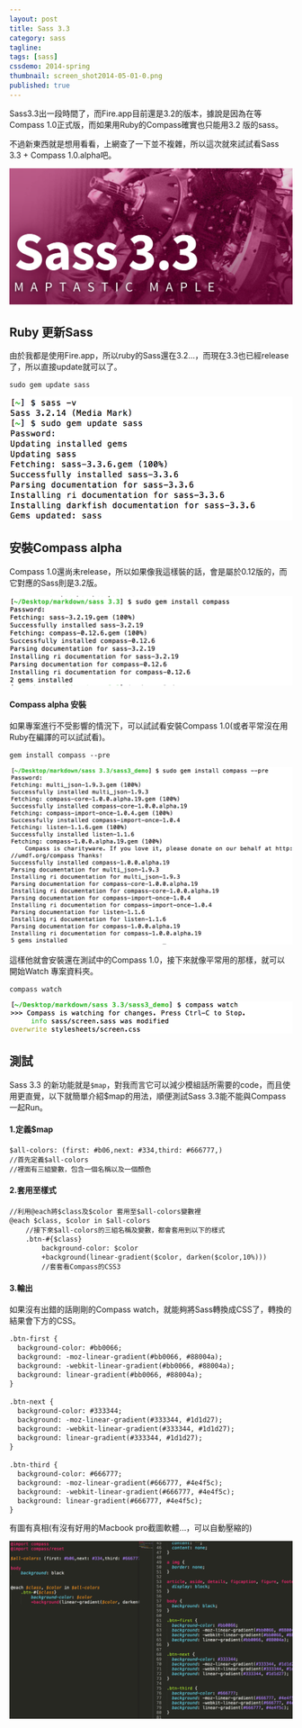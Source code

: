 ```yaml
---
layout: post
title: Sass 3.3
category: sass
tagline: 
tags: [sass]
cssdemo: 2014-spring
thumbnail: screen_shot2014-05-01-0.png
published: true
---
```


Sass3.3出一段時間了，而Fire.app目前還是3.2的版本，據說是因為在等Compass 1.0正式版，而如果用Ruby的Compass確實也只能用3.2 版的sass。

不過新東西就是想用看看，上網查了一下並不複雜，所以這次就來試試看Sass 3.3 + Compass 1.0.alpha吧。

<!-- more -->

![](/images/screen_shot2014-05-01-0.png)



## Ruby 更新Sass

由於我都是使用Fire.app，所以ruby的Sass還在3.2...，而現在3.3也已經release了，所以直接update就可以了。

	sudo gem update sass

![](/images/screen_shot2014-05-01-2.png)

## 安裝Compass alpha

Compass 1.0還尚未release，所以如果像我這樣裝的話，會是屬於0.12版的，而它對應的Sass則是3.2版。

![](/images/screen_shot2014-05-01-3.png)

#### Compass alpha 安裝

如果專案進行不受影響的情況下，可以試試看安裝Compass 1.0(或者平常沒在用Ruby在編譯的可以試試看)。

	gem install compass --pre
	
![](/images/screen_shot2014-05-01-4.png)

這樣他就會安裝還在測試中的Compass 1.0，接下來就像平常用的那樣，就可以開始Watch 專案資料夾。

	compass watch

![](/images/screen_shot2014-05-01-6.png)

## 測試

Sass 3.3 的新功能就是`$map`，對我而言它可以減少模組話所需要的code，而且使用更直覺，以下就簡單介紹$map的用法，順便測試Sass 3.3能不能與Compass一起Run。

#### 1.定義$map

	$all-colors: (first: #b06,next: #334,third: #666777,)
	//首先定義$all-colors
	//裡面有三組變數，包含一個名稱以及一個顏色
	
#### 2.套用至樣式
	
	//利用@each將$class及$color 套用至$all-colors變數裡
	@each $class, $color in $all-colors
		//接下來$all-colors的三組名稱及變數，都會套用到以下的樣式
		.btn-#{$class}
			background-color: $color
			+background(linear-gradient($color, darken($color,10%)))
			//套套看Compass的CSS3
			
#### 3.輸出

如果沒有出錯的話剛剛的Compass watch，就能夠將Sass轉換成CSS了，轉換的結果會下方的CSS。


	.btn-first {
  	  background-color: #bb0066;
  	  background: -moz-linear-gradient(#bb0066, #88004a);
  	  background: -webkit-linear-gradient(#bb0066, #88004a);
  	  background: linear-gradient(#bb0066, #88004a);
	}

	.btn-next {
	  background-color: #333344;
	  background: -moz-linear-gradient(#333344, #1d1d27);
	  background: -webkit-linear-gradient(#333344, #1d1d27);
	  background: linear-gradient(#333344, #1d1d27);
	}

	.btn-third {
	  background-color: #666777;
	  background: -moz-linear-gradient(#666777, #4e4f5c);
	  background: -webkit-linear-gradient(#666777, #4e4f5c);
	  background: linear-gradient(#666777, #4e4f5c);
	}
	
有圖有真相(有沒有好用的Macbook pro截圖軟體...，可以自動壓縮的)

![](/images/screen_shot2014-05-01-5.png)
